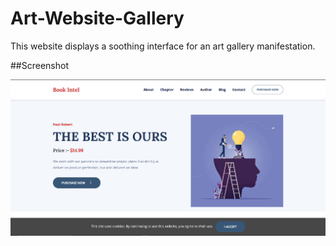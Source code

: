 # Art-Website-Gallery
This website displays a soothing interface for an art gallery manifestation.

##Screenshot

<!-- Center and widen the screenshot -->
<div align="center">
  <img src="https://github.com/Clavius4/Author-site/blob/master/assets/images/b1.png" width="600">
</div>

